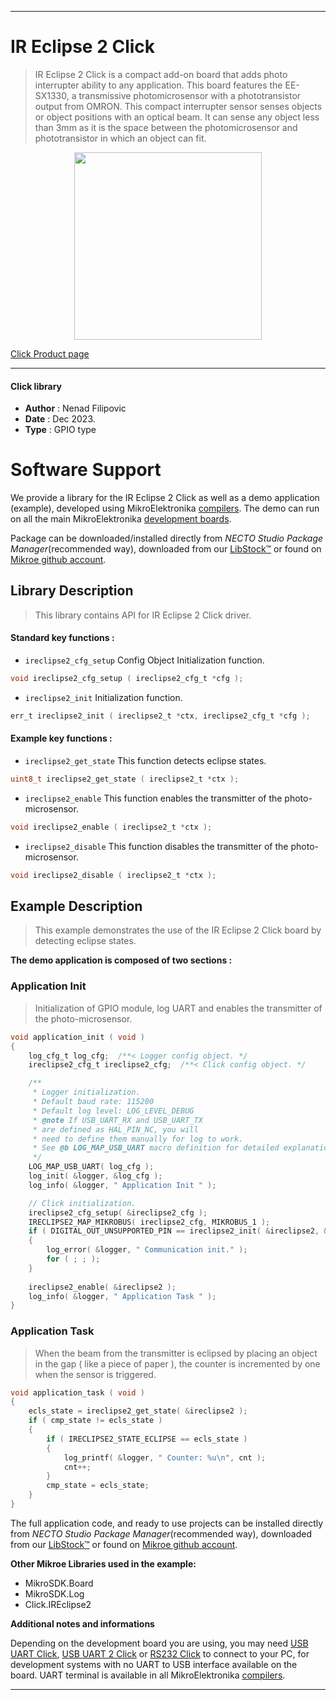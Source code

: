 
---
# IR Eclipse 2 Click

> IR Eclipse 2 Click is a compact add-on board that adds photo interrupter ability to any application. This board features the EE-SX1330, a transmissive photomicrosensor with a phototransistor output from OMRON. This compact interrupter sensor senses objects or object positions with an optical beam. It can sense any object less than 3mm as it is the space between the photomicrosensor and phototransistor in which an object can fit.

<p align="center">
  <img src="https://download.mikroe.com/images/click_for_ide/ireclipse2_click.png" height=300px>
</p>

[Click Product page](https://www.mikroe.com/ir-eclipse-2-click)

---


#### Click library

- **Author**        : Nenad Filipovic
- **Date**          : Dec 2023.
- **Type**          : GPIO type


# Software Support

We provide a library for the IR Eclipse 2 Click
as well as a demo application (example), developed using MikroElektronika
[compilers](https://www.mikroe.com/necto-studio).
The demo can run on all the main MikroElektronika [development boards](https://www.mikroe.com/development-boards).

Package can be downloaded/installed directly from *NECTO Studio Package Manager*(recommended way), downloaded from our [LibStock&trade;](https://libstock.mikroe.com) or found on [Mikroe github account](https://github.com/MikroElektronika/mikrosdk_click_v2/tree/master/clicks).

## Library Description

> This library contains API for IR Eclipse 2 Click driver.

#### Standard key functions :

- `ireclipse2_cfg_setup` Config Object Initialization function.
```c
void ireclipse2_cfg_setup ( ireclipse2_cfg_t *cfg );
```

- `ireclipse2_init` Initialization function.
```c
err_t ireclipse2_init ( ireclipse2_t *ctx, ireclipse2_cfg_t *cfg );
```

#### Example key functions :

- `ireclipse2_get_state` This function detects eclipse states.
```c
uint8_t ireclipse2_get_state ( ireclipse2_t *ctx );
```

- `ireclipse2_enable` This function enables the transmitter of the photo-microsensor.
```c
void ireclipse2_enable ( ireclipse2_t *ctx );
```

- `ireclipse2_disable` This function disables the transmitter of the photo-microsensor.
```c
void ireclipse2_disable ( ireclipse2_t *ctx );
```

## Example Description

> This example demonstrates the use of the IR Eclipse 2 Click board
> by detecting eclipse states.

**The demo application is composed of two sections :**

### Application Init

> Initialization of GPIO module, log UART and enables the transmitter of the photo-microsensor.

```c
void application_init ( void ) 
{
    log_cfg_t log_cfg;  /**< Logger config object. */
    ireclipse2_cfg_t ireclipse2_cfg;  /**< Click config object. */

    /** 
     * Logger initialization.
     * Default baud rate: 115200
     * Default log level: LOG_LEVEL_DEBUG
     * @note If USB_UART_RX and USB_UART_TX 
     * are defined as HAL_PIN_NC, you will 
     * need to define them manually for log to work. 
     * See @b LOG_MAP_USB_UART macro definition for detailed explanation.
     */
    LOG_MAP_USB_UART( log_cfg );
    log_init( &logger, &log_cfg );
    log_info( &logger, " Application Init " );

    // Click initialization.
    ireclipse2_cfg_setup( &ireclipse2_cfg );
    IRECLIPSE2_MAP_MIKROBUS( ireclipse2_cfg, MIKROBUS_1 );
    if ( DIGITAL_OUT_UNSUPPORTED_PIN == ireclipse2_init( &ireclipse2, &ireclipse2_cfg ) ) 
    {
        log_error( &logger, " Communication init." );
        for ( ; ; );
    }
    
    ireclipse2_enable( &ireclipse2 );
    log_info( &logger, " Application Task " );
}
```

### Application Task

> When the beam from the transmitter is eclipsed by placing an object in
> the gap ( like a piece of paper ), the counter is incremented by one 
> when the sensor is triggered.

```c
void application_task ( void ) 
{
    ecls_state = ireclipse2_get_state( &ireclipse2 );
    if ( cmp_state != ecls_state )
    {
        if ( IRECLIPSE2_STATE_ECLIPSE == ecls_state )
        {
            log_printf( &logger, " Counter: %u\n", cnt );
            cnt++;
        }
        cmp_state = ecls_state;
    }
}
```

The full application code, and ready to use projects can be installed directly from *NECTO Studio Package Manager*(recommended way), downloaded from our [LibStock&trade;](https://libstock.mikroe.com) or found on [Mikroe github account](https://github.com/MikroElektronika/mikrosdk_click_v2/tree/master/clicks).

**Other Mikroe Libraries used in the example:**

- MikroSDK.Board
- MikroSDK.Log
- Click.IREclipse2

**Additional notes and informations**

Depending on the development board you are using, you may need
[USB UART Click](https://www.mikroe.com/usb-uart-click),
[USB UART 2 Click](https://www.mikroe.com/usb-uart-2-click) or
[RS232 Click](https://www.mikroe.com/rs232-click) to connect to your PC, for
development systems with no UART to USB interface available on the board. UART
terminal is available in all MikroElektronika
[compilers](https://shop.mikroe.com/compilers).

---
